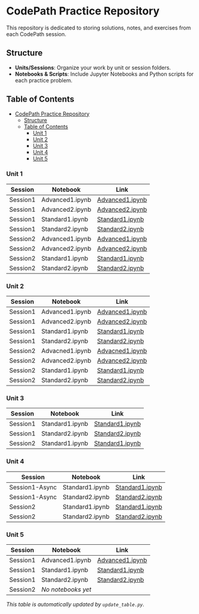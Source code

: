 # CodePath Practice Repository

This repository is dedicated to storing solutions, notes, and exercises from each CodePath session.

## Structure

- **Units/Sessions**: Organize your work by unit or session folders.
- **Notebooks & Scripts**: Include Jupyter Notebooks and Python scripts for each practice problem.

## Table of Contents

- [CodePath Practice Repository](#codepath-practice-repository)
  - [Structure](#structure)
  - [Table of Contents](#table-of-contents)
    - [Unit 1](#unit-1)
    - [Unit 2](#unit-2)
    - [Unit 3](#unit-3)
    - [Unit 4](#unit-4)
    - [Unit 5](#unit-5)

### Unit 1

| Session | Notebook | Link |
|---------|----------|------|
| Session1 | Advanced1.ipynb | [Advanced1.ipynb](Unit%201/Session1/Advanced1.ipynb) |
| Session1 | Advanced2.ipynb | [Advanced2.ipynb](Unit%201/Session1/Advanced2.ipynb) |
| Session1 | Standard1.ipynb | [Standard1.ipynb](Unit%201/Session1/Standard1.ipynb) |
| Session1 | Standard2.ipynb | [Standard2.ipynb](Unit%201/Session1/Standard2.ipynb) |
| Session2 | Advanced1.ipynb | [Advanced1.ipynb](Unit%201/Session2/Advanced1.ipynb) |
| Session2 | Advanced2.ipynb | [Advanced2.ipynb](Unit%201/Session2/Advanced2.ipynb) |
| Session2 | Standard1.ipynb | [Standard1.ipynb](Unit%201/Session2/Standard1.ipynb) |
| Session2 | Standard2.ipynb | [Standard2.ipynb](Unit%201/Session2/Standard2.ipynb) |

### Unit 2

| Session | Notebook | Link |
|---------|----------|------|
| Session1 | Advanced1.ipynb | [Advanced1.ipynb](Unit%202/Session1/Advanced1.ipynb) |
| Session1 | Advanced2.ipynb | [Advanced2.ipynb](Unit%202/Session1/Advanced2.ipynb) |
| Session1 | Standard1.ipynb | [Standard1.ipynb](Unit%202/Session1/Standard1.ipynb) |
| Session1 | Standard2.ipynb | [Standard2.ipynb](Unit%202/Session1/Standard2.ipynb) |
| Session2 | Advacned1.ipynb | [Advacned1.ipynb](Unit%202/Session2/Advacned1.ipynb) |
| Session2 | Advanced2.ipynb | [Advanced2.ipynb](Unit%202/Session2/Advanced2.ipynb) |
| Session2 | Standard1.ipynb | [Standard1.ipynb](Unit%202/Session2/Standard1.ipynb) |
| Session2 | Standard2.ipynb | [Standard2.ipynb](Unit%202/Session2/Standard2.ipynb) |

### Unit 3

| Session | Notebook | Link |
|---------|----------|------|
| Session1 | Standard1.ipynb | [Standard1.ipynb](Unit%203/Session1/Standard1.ipynb) |
| Session1 | Standard2.ipynb | [Standard2.ipynb](Unit%203/Session1/Standard2.ipynb) |
| Session2 | Standard1.ipynb | [Standard1.ipynb](Unit%203/Session2/Standard1.ipynb) |

### Unit 4

| Session | Notebook | Link |
|---------|----------|------|
| Session1-Async | Standard1.ipynb | [Standard1.ipynb](Unit%204/Session1-Async/Standard1.ipynb) |
| Session1-Async | Standard2.ipynb | [Standard2.ipynb](Unit%204/Session1-Async/Standard2.ipynb) |
| Session2 | Standard1.ipynb | [Standard1.ipynb](Unit%204/Session2/Standard1.ipynb) |
| Session2 | Standard2.ipynb | [Standard2.ipynb](Unit%204/Session2/Standard2.ipynb) |

### Unit 5

| Session | Notebook | Link |
|---------|----------|------|
| Session1 | Advanced1.ipynb | [Advanced1.ipynb](Unit%205/Session1/Advanced1.ipynb) |
| Session1 | Standard1.ipynb | [Standard1.ipynb](Unit%205/Session1/Standard1.ipynb) |
| Session1 | Standard2.ipynb | [Standard2.ipynb](Unit%205/Session1/Standard2.ipynb) |
| Session2 | *No notebooks yet* | |

*This table is automatically updated by `update_table.py`.*
